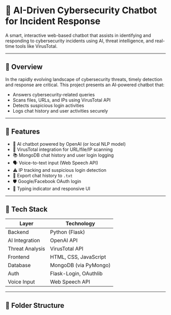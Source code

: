 # 🤖 AI-Driven Cybersecurity Chatbot for Incident Response

A smart, interactive web-based chatbot that assists in identifying and responding to cybersecurity incidents using AI, threat intelligence, and real-time tools like VirusTotal.

---

## 🔐 Overview

In the rapidly evolving landscape of cybersecurity threats, timely detection and response are critical. This project presents an AI-powered chatbot that:

- Answers cybersecurity-related queries
- Scans files, URLs, and IPs using VirusTotal API
- Detects suspicious login activities
- Logs chat history and user activities securely

---

## 🚀 Features

- 🧠 AI chatbot powered by OpenAI (or local NLP model)
- 🦠 VirusTotal integration for URL/file/IP scanning
- 📚 MongoDB chat history and user login logging
- 🗣️ Voice-to-text input (Web Speech API)
- ⚠️ IP tracking and suspicious login detection
- 🧾 Export chat history to `.txt`
- 🛡️ Google/Facebook OAuth login
- 💬 Typing indicator and responsive UI

---

## 🧰 Tech Stack

| Layer              | Technology            |
|-------------------|------------------------|
| Backend           | Python (Flask)         |
| AI Integration    | OpenAI API             |
| Threat Analysis   | VirusTotal API         |
| Frontend          | HTML, CSS, JavaScript  |
| Database          | MongoDB (via PyMongo)  |
| Auth              | Flask-Login, OAuthlib  |
| Voice Input       | Web Speech API         |

---

## 📁 Folder Structure


